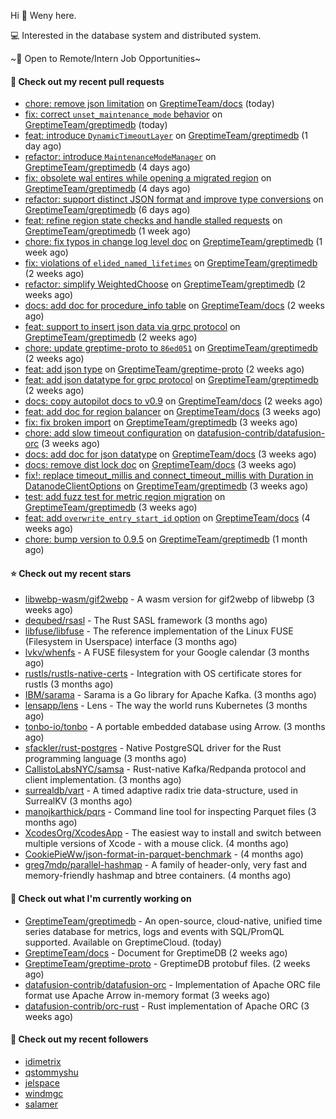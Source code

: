 Hi 👋 Weny here.

💻 Interested in the database system and distributed system.

~🍺 Open to Remote/Intern Job Opportunities~

#### 🔨 Check out my recent pull requests

- [chore: remove json limitation](https://github.com/GreptimeTeam/docs/pull/1296) on [GreptimeTeam/docs](https://github.com/GreptimeTeam/docs) (today)
- [fix: correct `unset_maintenance_mode` behavior](https://github.com/GreptimeTeam/greptimedb/pull/5009) on [GreptimeTeam/greptimedb](https://github.com/GreptimeTeam/greptimedb) (today)
- [feat: introduce `DynamicTimeoutLayer`](https://github.com/GreptimeTeam/greptimedb/pull/5006) on [GreptimeTeam/greptimedb](https://github.com/GreptimeTeam/greptimedb) (1 day ago)
- [refactor: introduce `MaintenanceModeManager`](https://github.com/GreptimeTeam/greptimedb/pull/4994) on [GreptimeTeam/greptimedb](https://github.com/GreptimeTeam/greptimedb) (4 days ago)
- [fix: obsolete wal entires while opening a migrated region](https://github.com/GreptimeTeam/greptimedb/pull/4993) on [GreptimeTeam/greptimedb](https://github.com/GreptimeTeam/greptimedb) (4 days ago)
- [refactor: support distinct JSON format and improve type conversions](https://github.com/GreptimeTeam/greptimedb/pull/4979) on [GreptimeTeam/greptimedb](https://github.com/GreptimeTeam/greptimedb) (6 days ago)
- [feat: refine region state checks and handle stalled requests](https://github.com/GreptimeTeam/greptimedb/pull/4971) on [GreptimeTeam/greptimedb](https://github.com/GreptimeTeam/greptimedb) (1 week ago)
- [chore: fix typos in change log level doc](https://github.com/GreptimeTeam/greptimedb/pull/4948) on [GreptimeTeam/greptimedb](https://github.com/GreptimeTeam/greptimedb) (1 week ago)
- [fix: violations of `elided_named_lifetimes`](https://github.com/GreptimeTeam/greptimedb/pull/4936) on [GreptimeTeam/greptimedb](https://github.com/GreptimeTeam/greptimedb) (2 weeks ago)
- [refactor: simplify WeightedChoose](https://github.com/GreptimeTeam/greptimedb/pull/4916) on [GreptimeTeam/greptimedb](https://github.com/GreptimeTeam/greptimedb) (2 weeks ago)
- [docs: add doc for procedure_info table](https://github.com/GreptimeTeam/docs/pull/1252) on [GreptimeTeam/docs](https://github.com/GreptimeTeam/docs) (2 weeks ago)
- [feat: support to insert json data via grpc protocol](https://github.com/GreptimeTeam/greptimedb/pull/4908) on [GreptimeTeam/greptimedb](https://github.com/GreptimeTeam/greptimedb) (2 weeks ago)
- [chore: update greptime-proto to `86ed051`](https://github.com/GreptimeTeam/greptimedb/pull/4902) on [GreptimeTeam/greptimedb](https://github.com/GreptimeTeam/greptimedb) (2 weeks ago)
- [feat: add json type](https://github.com/GreptimeTeam/greptime-proto/pull/194) on [GreptimeTeam/greptime-proto](https://github.com/GreptimeTeam/greptime-proto) (2 weeks ago)
- [feat: add json datatype for grpc protocol](https://github.com/GreptimeTeam/greptimedb/pull/4897) on [GreptimeTeam/greptimedb](https://github.com/GreptimeTeam/greptimedb) (2 weeks ago)
- [docs: copy autopilot docs to v0.9](https://github.com/GreptimeTeam/docs/pull/1246) on [GreptimeTeam/docs](https://github.com/GreptimeTeam/docs) (2 weeks ago)
- [feat: add doc for region balancer](https://github.com/GreptimeTeam/docs/pull/1243) on [GreptimeTeam/docs](https://github.com/GreptimeTeam/docs) (3 weeks ago)
- [fix: fix broken import](https://github.com/GreptimeTeam/greptimedb/pull/4880) on [GreptimeTeam/greptimedb](https://github.com/GreptimeTeam/greptimedb) (3 weeks ago)
- [chore: add slow timeout configuration](https://github.com/datafusion-contrib/datafusion-orc/pull/134) on [datafusion-contrib/datafusion-orc](https://github.com/datafusion-contrib/datafusion-orc) (3 weeks ago)
- [docs: add doc for json datatype](https://github.com/GreptimeTeam/docs/pull/1232) on [GreptimeTeam/docs](https://github.com/GreptimeTeam/docs) (3 weeks ago)
- [docs: remove dist lock doc](https://github.com/GreptimeTeam/docs/pull/1228) on [GreptimeTeam/docs](https://github.com/GreptimeTeam/docs) (3 weeks ago)
- [fix!: replace timeout_millis and connect_timeout_millis with Duration in DatanodeClientOptions](https://github.com/GreptimeTeam/greptimedb/pull/4867) on [GreptimeTeam/greptimedb](https://github.com/GreptimeTeam/greptimedb) (3 weeks ago)
- [test: add fuzz test for metric region migration](https://github.com/GreptimeTeam/greptimedb/pull/4862) on [GreptimeTeam/greptimedb](https://github.com/GreptimeTeam/greptimedb) (3 weeks ago)
- [feat: add `overwrite_entry_start_id` option](https://github.com/GreptimeTeam/docs/pull/1226) on [GreptimeTeam/docs](https://github.com/GreptimeTeam/docs) (4 weeks ago)
- [chore: bump version to 0.9.5](https://github.com/GreptimeTeam/greptimedb/pull/4853) on [GreptimeTeam/greptimedb](https://github.com/GreptimeTeam/greptimedb) (1 month ago)

#### ⭐ Check out my recent stars

- [libwebp-wasm/gif2webp](https://github.com/libwebp-wasm/gif2webp) - A wasm version for gif2webp of libwebp (3 weeks ago)
- [dequbed/rsasl](https://github.com/dequbed/rsasl) - The Rust SASL framework (3 months ago)
- [libfuse/libfuse](https://github.com/libfuse/libfuse) - The reference implementation of the Linux FUSE (Filesystem in Userspace) interface (3 months ago)
- [lvkv/whenfs](https://github.com/lvkv/whenfs) - A FUSE filesystem for your Google calendar (3 months ago)
- [rustls/rustls-native-certs](https://github.com/rustls/rustls-native-certs) - Integration with OS certificate stores for rustls (3 months ago)
- [IBM/sarama](https://github.com/IBM/sarama) - Sarama is a Go library for Apache Kafka. (3 months ago)
- [lensapp/lens](https://github.com/lensapp/lens) - Lens - The way the world runs Kubernetes (3 months ago)
- [tonbo-io/tonbo](https://github.com/tonbo-io/tonbo) - A portable embedded database using Arrow. (3 months ago)
- [sfackler/rust-postgres](https://github.com/sfackler/rust-postgres) - Native PostgreSQL driver for the Rust programming language (3 months ago)
- [CallistoLabsNYC/samsa](https://github.com/CallistoLabsNYC/samsa) - Rust-native Kafka/Redpanda protocol and client implementation. (3 months ago)
- [surrealdb/vart](https://github.com/surrealdb/vart) - A timed adaptive radix trie data-structure, used in SurrealKV (3 months ago)
- [manojkarthick/pqrs](https://github.com/manojkarthick/pqrs) - Command line tool for inspecting Parquet files (3 months ago)
- [XcodesOrg/XcodesApp](https://github.com/XcodesOrg/XcodesApp) - The easiest way to install and switch between multiple versions of Xcode - with a mouse click.  (4 months ago)
- [CookiePieWw/json-format-in-parquet-benchmark](https://github.com/CookiePieWw/json-format-in-parquet-benchmark) -  (4 months ago)
- [greg7mdp/parallel-hashmap](https://github.com/greg7mdp/parallel-hashmap) - A family of header-only, very fast and memory-friendly hashmap and btree containers. (4 months ago)

#### 👷 Check out what I'm currently working on

- [GreptimeTeam/greptimedb](https://github.com/GreptimeTeam/greptimedb) - An open-source, cloud-native, unified time series database for metrics, logs and events with SQL/PromQL supported. Available on GreptimeCloud. (today)
- [GreptimeTeam/docs](https://github.com/GreptimeTeam/docs) - Document for GreptimeDB (2 weeks ago)
- [GreptimeTeam/greptime-proto](https://github.com/GreptimeTeam/greptime-proto) - GreptimeDB protobuf files. (2 weeks ago)
- [datafusion-contrib/datafusion-orc](https://github.com/datafusion-contrib/datafusion-orc) - Implementation of Apache ORC file format use Apache Arrow in-memory format (3 weeks ago)
- [datafusion-contrib/orc-rust](https://github.com/datafusion-contrib/orc-rust) - Rust implementation of Apache ORC (3 weeks ago)

#### 👯 Check out my recent followers

- [idimetrix](https://github.com/idimetrix)
- [qstommyshu](https://github.com/qstommyshu)
- [jelspace](https://github.com/jelspace)
- [windmgc](https://github.com/windmgc)
- [salamer](https://github.com/salamer)


